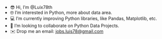 - 😎 Hi, I’m @Luix78th
- 🤓 I’m interested in Python, more about data area.
- 💻 I’m currently improving Python libraries, like Pandas, Matplotlib, etc.
- 🐍 I’m looking to collaborate on Python Data Projects.
- ✉️ Drop me an email: jobs.luis78@gmail.com

